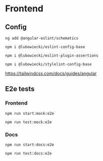 # Frontend

## Config

`ng add @angular-eslint/schematics`

`npm i @lubowiecki/eslint-config-base`

`npm i @lubowiecki/eslint-plugin-assertions`

`npm i @lubowiecki/stylelint-config-base`

https://tailwindcss.com/docs/guides/angular

## E2e tests

### Frontend

`npm run start:mock:e2e`

`npm run test:mock:e2e`

### Docs

`npm run start:docs:e2e`

`npm run test:docs:e2e`
